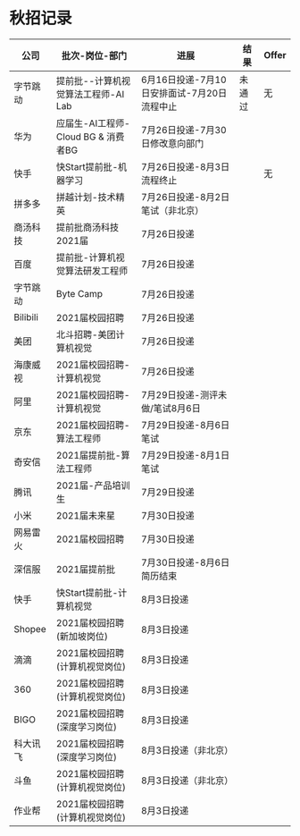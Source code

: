 # 秋招记录

| 公司     | 批次-岗位-部门                      | 进展                                        | 结果   | Offer |
| -------- | ----------------------------------- | ------------------------------------------- | ------ | ----- |
| 字节跳动 | 提前批--计算机视觉算法工程师-AI Lab | 6月16日投递-7月10日安排面试-7月20日流程中止 | 未通过 | 无    |
| 华为     | 应届生-AI工程师-Cloud BG & 消费者BG | 7月26日投递-7月30日修改意向部门              |        |       |
| 快手     | 快Start提前批-机器学习              | 7月26日投递-8月3日流程终止                  |        | 无      |
| 拼多多   | 拼越计划-技术精英                   | 7月26日投递-8月2日笔试（非北京）             |        |       |
| 商汤科技 | 提前批商汤科技2021届                | 7月26日投递                                 |        |       |
| 百度     | 提前批-计算机视觉算法研发工程师     | 7月26日投递                                 |        |       |
| 字节跳动 | Byte Camp                           | 7月26日投递                                 |        |       |
| Bilibili | 2021届校园招聘                      | 7月26日投递                                 |        |       |
| 美团     | 北斗招聘-美团计算机视觉             | 7月26日投递                                 |        |       |
| 海康威视 | 2021届校园招聘-计算机视觉            | 7月26日投递                                 |        |       |
| 阿里     | 2021届校园招聘-计算机视觉            | 7月29日投递-测评未做/笔试8月6日              |        |       |
| 京东     | 2021届校园招聘-算法工程师            | 7月29日投递-8月6日笔试                       |        |       |
| 奇安信   | 2021届提前批-算法工程师              | 7月29日投递-8月1日笔试                       |        |       |
| 腾讯     | 2021届-产品培训生                   | 7月29日投递                                  |        |       |
| 小米     | 2021届未来星                        | 7月30日投递                                  |        |       |
| 网易雷火 | 2021届校园招聘                      | 7月30日投递                                  |        |       | 
| 深信服   | 2021届提前批                        | 7月30日投递-8月6日简历结束                    |        |       |
| 快手     | 快Start提前批-计算机视觉             | 8月3日投递                                   |        |       |
| Shopee   | 2021届校园招聘(新加坡岗位)          | 8月3日投递                                    |        |       |
| 滴滴     | 2021届校园招聘(计算机视觉岗位)       | 8月3日投递                                    |        |       |
| 360      | 2021届校园招聘(计算机视觉岗位)       | 8月3日投递                                    |        |       |
| BIGO     | 2021届校园招聘(深度学习岗位)        | 8月3日投递                                    |        |       |
| 科大讯飞  | 2021届校园招聘(深度学习岗位)        | 8月3日投递（非北京）                           |        |       |
| 斗鱼     | 2021届校园招聘(计算机视觉岗位)       | 8月3日投递（非北京）                           |        |       |
| 作业帮    | 2021届校园招聘(计算机视觉岗位)       | 8月3日投递                                   |        |       |
